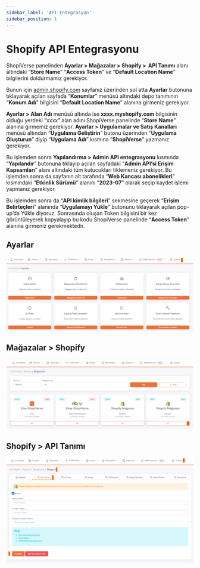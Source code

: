 ```yaml
---
sidebar_label: 'API Entegrasyon'
sidebar_position: 1
---
```


# Shopify API Entegrasyonu

ShopiVerse panelinden **Ayarlar > Mağazalar > Shopify >  API Tanımı** alanı altındaki “**Store Name**” “**Access Token**” ve “**Default Location Name**” bilgilerini doldurmamız gerekiyor.

Bunun için [admin.shopify.com](https://admin.shopify.com/login) sayfanız üzerinden sol atta **Ayarlar** butonuna tıklayarak açılan sayfada “**Konumlar**” menüsü altındaki depo tanımının “**Konum Adı**” bilgisini “**Default Location Name**” alanına girmeniz gerekiyor.

**Ayarlar > Alan Adı** menüsü altında ise **xxxx.myshopify.com** bilgisinin olduğu yerdeki “xxxx” alan adını ShopiVerse panelinde “**Store Name**” alanına girmemiz gerekiyor.
**Ayarlar > Uygulamalar ve Satış Kanalları** menüsü altından “**Uygulama Geliştirin**” butonu üzerinden “**Uygulama Oluşturun**” diyip “**Uygulama Adı**” kısmına “**ShopiVerse**” yazmanız gerekiyor.

Bu işlemden sonra **Yapılandırma > Admin API entegrasyonu** kısmında “**Yapılandır**” butonuna tıklayıp açılan sayfadaki “**Admin API’si Erişim Kapsamları**” alanı altındaki tüm kutucukları tiklemeniz gerekiyor. Bu işlemden sonra da sayfanın alt tarafında “**Web Kancası abonelikleri**” kısmındaki “**Etkinlik Sürümü**” alanını “**2023-07**” olarak seçip kaydet işlemi yapmanız gerekiyor.

Bu işlemden sonra da “**API kimlik bilgileri**” sekmesine geçerek “**Erişim Belirteçleri**” alanında “**Uygulamayı Yükle**” butonunu tıklayarak açılan pop-up’da Yükle diyoruz. Sonrasında oluşan Token bilgisini bir kez görüntüleyerek kopyalayıp bu kodu ShopiVerse panelinde “**Access Token**” alanına girmeniz gerekmektedir. 

## Ayarlar
![ShopiVerseSetting](../shopify/img/shopiverseSetting.png)
 
## Mağazalar > Shopify
![Shopif](../shopify/img/shopiverseSettingShopify.png)

## Shopify > API Tanımı
![ShopifyAPI](../shopify/img/shopiverseSettingShopifyApi.png)


